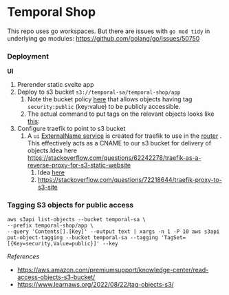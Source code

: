 # Temporal Shop

This repo uses go workspaces.
But there are issues with `go mod tidy` in underlying go modules:
https://github.com/golang/go/issues/50750

### Deployment

**UI**
1. Prerender static svelte app
1. Deploy to s3 bucket `s3://temporal-sa/temporal-shop/app`
   1. Note the bucket policy [here](https://s3.console.aws.amazon.com/s3/buckets/temporal-sa?region=us-east-1&tab=permissions) that allows objects having tag `security:public` (key:value) to be publicly accessible.
   1. The actual command to put tags on the relevant objects looks like [this](#tagging-s3-objects-for-public-access):
1. Configure traefik to point to s3 bucket
   1. A `ui` [ExternalName service](kustomize/web/overlays/prod/service-ui.yml) is created for traefik to use in the [router](kustomize/web/overlays/prod/ingress-route.yml) . This effectively acts as a CNAME to our s3 bucket for delivery of objects.Idea here https://stackoverflow.com/questions/62242278/traefik-as-a-reverse-proxy-for-s3-static-website
      1. Idea [here](https://stackoverflow.com/questions/62242278/traefik-as-a-reverse-proxy-for-s3-static-website)
      1. https://stackoverflow.com/questions/72218644/traefik-proxy-to-s3-site

### Tagging S3 objects for public access

```shell
aws s3api list-objects --bucket temporal-sa \
--prefix temporal-shop/app \
--query 'Contents[].[Key]' --output text | xargs -n 1 -P 10 aws s3api put-object-tagging --bucket temporal-sa --tagging 'TagSet=[{Key=security,Value=public}]' --key
```

*References*

- https://aws.amazon.com/premiumsupport/knowledge-center/read-access-objects-s3-bucket/
- https://www.learnaws.org/2022/08/22/tag-objects-s3/